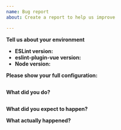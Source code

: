 ```yaml
---
name: Bug report
about: Create a report to help us improve

---
```


<!--
  Before posting the issue, please confirm that the problem you're getting
  is not related with your code editor configuration.
  To make sure it's not, run: yarn eslint src/your-file.vue
-->

**Tell us about your environment** 
* **ESLint version:** 
* **eslint-plugin-vue version:** 
* **Node version:** 

**Please show your full configuration:**
<!-- Paste content of your .eslintrc file -->
```json

```

**What did you do?**	
<!-- Please include the actual source code causing the issue. -->
```vue

```

**What did you expect to happen?**


**What actually happened?**
<!-- Please include the actual, raw output from ESLint. -->
